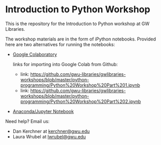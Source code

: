 
# Introduction to Python Workshop

This is the repository for the Introduction to Python workshop at GW Libraries.

The workshop materials are in the form of iPython notebooks.  Provided here are two alternatives for running the notebooks:

* [Google Colaboratory](instructions/google_colab_instructions.pdf)

   links for importing into Google Colab from Github:
   - link:  https://github.com/gwu-libraries/gwlibraries-workshops/blob/master/python-programming/Python%20Workshop%20Part%201.ipynb
   - link:  https://github.com/gwu-libraries/gwlibraries-workshops/blob/master/python-programming/Python%20Workshop%20Part%202.ipynb
* [Anaconda/Jupyter Notebook](instructions/anaconda_instructions.md)

Need help?  Email us:
* Dan Kerchner at kerchner@gwu.edu
* Laura Wrubel at lwrubel@gwu.edu
